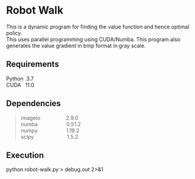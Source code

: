 # Robot Walk 
This is a dynamic program for finding the value function and hence optimal policy.  
This uses parallel programming using CUDA/Numba. This program also generates the value gradient in bmp format in gray scale.

## Requirements
Python&nbsp; 3.7  
CUDA &nbsp; 11.0

## Dependencies
> imageio&emsp;&emsp;&emsp;&emsp;&emsp;2.9.0  
> numba&nbsp; &emsp;&emsp;&emsp;&emsp;&emsp;0.51.2   
> numpy&nbsp; &emsp;&emsp;&emsp;&emsp;&emsp;1.19.2  
> scipy&nbsp;&nbsp; &nbsp; &emsp;&emsp;&emsp;&emsp;&emsp;1.5.2  

## Execution
python robot-walk.py > debug.out 2>&1

